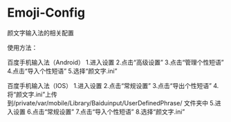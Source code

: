 Emoji-Config
============

颜文字输入法的相关配置

使用方法：

百度手机输入法（Android）
1.进入设置
2.点击“高级设置”
3.点击“管理个性短语”
4.点击“导入个性短语”
5.选择“颜文字.ini”

百度手机输入法（IOS）
1.进入设置
2.点击“常规设置”
3.点击“导出个性短语”
4.将“颜文字.ini”上传到/private/var/mobile/Library/Baiduinput/UserDefinedPhrase/ 文件夹中
5.进入设置
6.点击“常规设置”
7.点击“导入个性短语”
8.选择“颜文字.ini”
